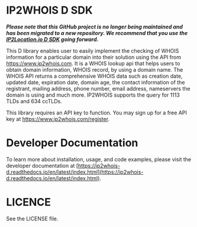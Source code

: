 IP2WHOIS D SDK
==============

 **_Please note that this GitHub project is no longer being maintained and has been migrated to a new repository. We recommend that you use the [IP2Location.io D SDK](https://github.com/ip2location/ip2location-io-d) going forward._**
 
This D library enables user to easily implement the checking of WHOIS information for a particular domain into their solution using the API from https://www.ip2whois.com. It is a WHOIS lookup api that helps users to obtain domain information, WHOIS record, by using a domain name. The WHOIS API returns a comprehensive WHOIS data such as creation date, updated date, expiration date, domain age, the contact information of the registrant, mailing address, phone number, email address, nameservers the domain is using and much more. IP2WHOIS supports the query for 1113 TLDs and 634 ccTLDs.

This library requires an API key to function. You may sign up for a free API key at https://www.ip2whois.com/register.

Developer Documentation
=====================

To learn more about installation, usage, and code examples, please visit the developer documentation at [https://ip2whois-d.readthedocs.io/en/latest/index.html](https://ip2whois-d.readthedocs.io/en/latest/index.html).

LICENCE
=====================
See the LICENSE file.
